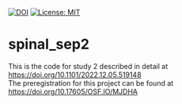 [![DOI](https://zenodo.org/badge/574961622.svg)](https://zenodo.org/doi/10.5281/zenodo.12658895)
[![License: MIT](https://img.shields.io/badge/License-MIT-yellow.svg)](https://opensource.org/licenses/MIT)

# spinal_sep2
This is the code for study 2 described in detail at https://doi.org/10.1101/2022.12.05.519148  
The preregistration for this project can be found at https://doi.org/10.17605/OSF.IO/MJDHA
